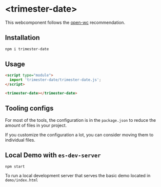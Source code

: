 # \<trimester-date>

This webcomponent follows the [open-wc](https://github.com/open-wc/open-wc) recommendation.

## Installation
```bash
npm i trimester-date
```

## Usage
```html
<script type="module">
  import 'trimester-date/trimester-date.js';
</script>

<trimester-date></trimester-date>
```



## Tooling configs

For most of the tools, the configuration is in the `package.json` to reduce the amount of files in your project.

If you customize the configuration a lot, you can consider moving them to individual files.

## Local Demo with `es-dev-server`
```bash
npm start
```
To run a local development server that serves the basic demo located in `demo/index.html`
